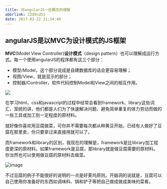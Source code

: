 ```yaml
---
title: 对angularJS一些概念的理解
abbrlink: 22d9cd51
date: 2017-02-22 21:34:40
---
```

## angularJS是以MVC为设计模式的JS框架
**MVC**(Model View Controller)**设计模式**（design pattern）也可以理解成运行方式。每一个使用angularJS的程序都有这三个部分：
-   模型/Model，这个部分说成是自建数据库的话会更容易理解；
-   视图/View，就是显示的部分；
-   控制器/Controller，软件代码控制Model和View之间的相互作用。

![](https://www.codeproject.com/KB/aspnet/344292/mvc.PNG)

在学习html、css和javascript的过程中经常会看到framework、library这些词汇，笼统的讲，他们都是人们为了快速解决问题、避免简单重复的体力劳动而做的一些工具或加工到一定程度的原材料。

就好像你喜欢用豆腐做菜，可你并不需要每次都从种黄豆开始，已经有人做好了豆腐在那里卖，你只要拿过来直接用就可以了。

而framework和library的区别，我现在的理解是，framework是比library加工程度更深的原材料。如果framework是豆腐，那library就是做豆腐需要的原材料。你当然也可以使用做豆腐的原材料去做菜。

![image](http://o7w6l6vti.bkt.clouddn.com/Difference%20between%20Library%20and%20Framework%20%28in%20javascript%29.png)

不过豆腐的例子不能很好的说明的一点是好莱坞原则。开脑洞的说就是，豆腐可以自己使用你准备好的东西如调味料、锅和铲子等把自己做成做成美味的菜肴。
